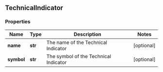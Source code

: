 ## TechnicalIndicator

### Properties
Name | Type | Description | Notes
------------ | ------------- | ------------- | -------------
**name** | **str** | The name of the Technical Indicator | [optional] 
**symbol** | **str** | The symbol of the Technical Indicator | [optional] 



